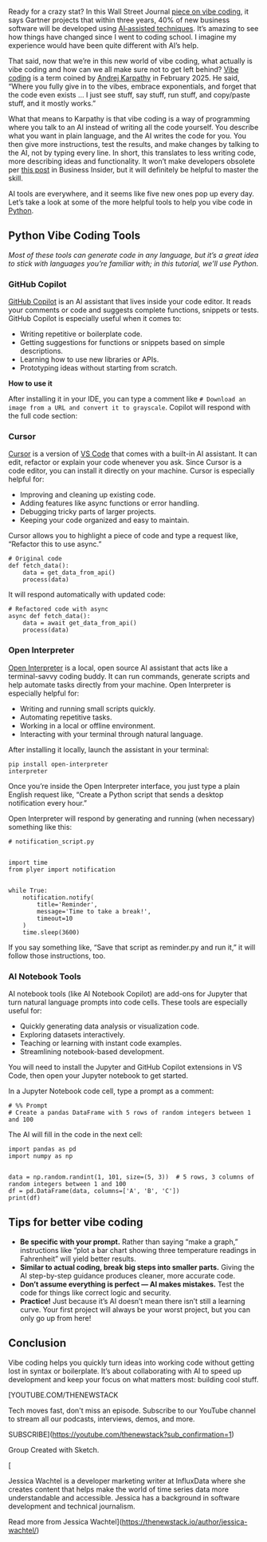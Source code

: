 Ready for a crazy stat? In this Wall Street Journal [piece on vibe coding](https://www.wsj.com/articles/vibe-coding-has-arrived-for-businesses-5528e942?), it says Gartner projects that within three years, 40% of new business software will be developed using [AI‑assisted techniques](https://thenewstack.io/three-ai-assisted-development-skills-you-can-start-using-today/). It’s amazing to see how things have changed since I went to coding school. I imagine my experience would have been quite different with AI’s help.

That said, now that we’re in this new world of vibe coding, what actually is vibe coding and how can we all make sure not to get left behind? [Vibe coding](https://thenewstack.io/to-vibe-or-not-to-vibe-when-and-where-to-use-vibe-coding/) is a term coined by [Andrej Karpathy](https://github.com/karpathy?utm_source=the+new+stack&utm_medium=referral&utm_content=inline-mention&utm_campaign=tns+platform) in February 2025. He said, “Where you fully give in to the vibes, embrace exponentials, and forget that the code even exists … I just see stuff, say stuff, run stuff, and copy/paste stuff, and it mostly works.”

What that means to Karpathy is that vibe coding is a way of programming where you talk to an AI instead of writing all the code yourself. You describe what you want in plain language, and the AI writes the code for you. You then give more instructions, test the results, and make changes by talking to the AI, not by typing every line. In short, this translates to less writing code, more describing ideas and functionality. It won’t make developers obsolete per [this post](https://www.businessinsider.com/amazon-q-developer-ai-vibe-coding-aws-2025-4?) in Business Insider, but it will definitely be helpful to master the skill.

AI tools are everywhere, and it seems like five new ones pop up every day. Let’s take a look at some of the more helpful tools to help you vibe code in [Python](https://thenewstack.io/what-is-python/).

## Python Vibe Coding Tools

*Most of these tools can generate code in any language, but it’s a great idea to stick with languages you’re familiar with; in this tutorial, we’ll use Python.*

### GitHub Copilot

[GitHub Copilot](https://thenewstack.io/github-copilot-a-powerful-controversial-autocomplete-for-developers/) is an AI assistant that lives inside your code editor. It reads your comments or code and suggests complete functions, snippets or tests. GitHub Copilot is especially useful when it comes to:

* Writing repetitive or boilerplate code.
* Getting suggestions for functions or snippets based on simple descriptions.
* Learning how to use new libraries or APIs.
* Prototyping ideas without starting from scratch.

**How to use it**

After installing it in your IDE, you can type a comment like `# Download an image from a URL and convert it to grayscale`. Copilot will respond with the full code section:

### Cursor

[Cursor](https://thenewstack.io/using-cursor-ai-as-part-of-your-development-workflow/) is a version of [VS Code](https://thenewstack.io/how-to-use-vs-code-for-python-and-why-you-should/) that comes with a built-in AI assistant. It can edit, refactor or explain your code whenever you ask. Since Cursor is a code editor, you can install it directly on your machine. Cursor is especially helpful for:

* Improving and cleaning up existing code.
* Adding features like async functions or error handling.
* Debugging tricky parts of larger projects.
* Keeping your code organized and easy to maintain.

Cursor allows you to highlight a piece of code and type a request like, “Refactor this to use async.”

```
# Original code
def fetch_data():
    data = get_data_from_api()
    process(data)
```

It will respond automatically with updated code:

```
# Refactored code with async
async def fetch_data():
    data = await get_data_from_api()
    process(data)
```

### Open Interpreter

[Open Interpreter](https://github.com/openinterpreter/open-interpreter) is a local, open source AI assistant that acts like a terminal-savvy coding buddy. It can run commands, generate scripts and help automate tasks directly from your machine. Open Interpreter is especially helpful for:

* Writing and running small scripts quickly.
* Automating repetitive tasks.
* Working in a local or offline environment.
* Interacting with your terminal through natural language.

After installing it locally, launch the assistant in your terminal:

```
pip install open-interpreter
interpreter
```

Once you’re inside the Open Interpreter interface, you just type a plain English request like, “Create a Python script that sends a desktop notification every hour.”

Open Interpreter will respond by generating and running (when necessary) something like this:

```
# notification_script.py


import time
from plyer import notification


while True:
    notification.notify(
        title='Reminder',
        message='Time to take a break!',
        timeout=10
    )
    time.sleep(3600)
```

If you say something like, “Save that script as reminder.py and run it,” it will follow those instructions, too.

### AI Notebook Tools

AI notebook tools (like AI Notebook Copilot) are add-ons for Jupyter that turn natural language prompts into code cells. These tools are especially useful for:

* Quickly generating data analysis or visualization code.
* Exploring datasets interactively.
* Teaching or learning with instant code examples.
* Streamlining notebook-based development.

You will need to install the Jupyter and GitHub Copilot extensions in VS Code, then open your Jupyter notebook to get started.

In a Jupyter Notebook code cell, type a prompt as a comment:

```
# %% Prompt
# Create a pandas DataFrame with 5 rows of random integers between 1 and 100
```

The AI will fill in the code in the next cell:

```
import pandas as pd
import numpy as np


data = np.random.randint(1, 101, size=(5, 3))  # 5 rows, 3 columns of random integers between 1 and 100
df = pd.DataFrame(data, columns=['A', 'B', 'C'])
print(df)
```

## Tips for better vibe coding

* **Be specific with your prompt.** Rather than saying “make a graph,” instructions like “plot a bar chart showing three temperature readings in Fahrenheit” will yield better results.
* **Similar to actual coding, break big steps into smaller parts.** Giving the AI step-by-step guidance produces cleaner, more accurate code.
* **Don’t assume everything is perfect — AI makes mistakes.** Test the code for things like correct logic and security.
* **Practice!** Just because it’s AI doesn’t mean there isn’t still a learning curve. Your first project will always be your worst project, but you can only go up from here!

## Conclusion

Vibe coding helps you quickly turn ideas into working code without getting lost in syntax or boilerplate. It’s about collaborating with AI to speed up development and keep your focus on what matters most: building cool stuff.

[YOUTUBE.COM/THENEWSTACK

Tech moves fast, don't miss an episode. Subscribe to our YouTube
channel to stream all our podcasts, interviews, demos, and more.

SUBSCRIBE](https://youtube.com/thenewstack?sub_confirmation=1)

Group
Created with Sketch.

[![]()

Jessica Wachtel is a developer marketing writer at InfluxData where she creates content that helps make the world of time series data more understandable and accessible. Jessica has a background in software development and technical journalism.

Read more from Jessica Wachtel](https://thenewstack.io/author/jessica-wachtel/)